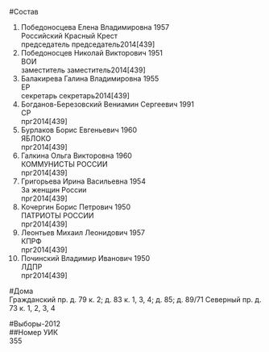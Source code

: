 #Состав  
1. Победоносцева Елена Владимировна 1957  
    Российский Красный Крест  
    председатель председатель2014[439]  
2. Победоносцев Николай Викторович 1951  
    ВОИ  
    заместитель заместитель2014[439]  
3. Балакирева Галина Владимировна 1955  
    ЕР  
    секретарь секретарь2014[439]  
4. Богданов-Березовский Вениамин Сергеевич 1991  
    СР  
    прг2014[439]  
5. Бурлаков Борис Евгеньевич 1960  
    ЯБЛОКО  
    прг2014[439]  
6. Галкина Ольга Викторовна 1960  
    КОММУНИСТЫ РОССИИ  
    прг2014[439]  
7. Григорьева Ирина Васильевна 1954  
    За женщин России  
    прг2014[439]  
8. Кочергин Борис Петрович 1950  
    ПАТРИОТЫ РОССИИ  
    прг2014[439]  
9. Леонтьев Михаил Леонидович 1957  
    КПРФ  
    прг2014[439]  
10. Починский Владимир Иванович 1950  
    ЛДПР  
    прг2014[439]  
  
#Дома  
Гражданский пр. д. 79 к. 2; д. 83 к. 1, 3, 4; д. 85; д. 89/71 Северный пр. д. 73 к. 1, 2, 3, 4  
  
#Выборы-2012  
##Номер УИК  
355  
